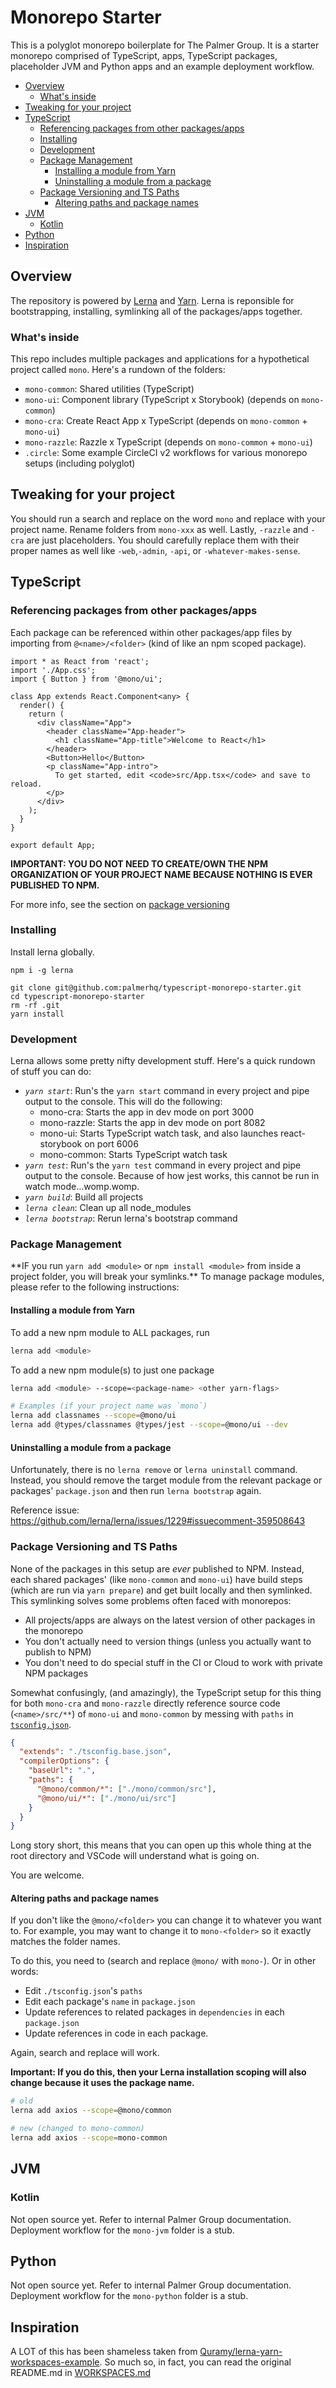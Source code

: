 # Monorepo Starter

This is a polyglot monorepo boilerplate for The Palmer Group. It is a starter monorepo comprised of TypeScript, apps, TypeScript packages, placeholder JVM and Python apps and an example deployment workflow.

<!-- START doctoc generated TOC please keep comment here to allow auto update -->
<!-- DON'T EDIT THIS SECTION, INSTEAD RE-RUN doctoc TO UPDATE -->

- [Overview](#overview)
  - [What's inside](#whats-inside)
- [Tweaking for your project](#tweaking-for-your-project)
- [TypeScript](#typescript)
  - [Referencing packages from other packages/apps](#referencing-packages-from-other-packagesapps)
  - [Installing](#installing)
  - [Development](#development)
  - [Package Management](#package-management)
    - [Installing a module from Yarn](#installing-a-module-from-yarn)
    - [Uninstalling a module from a package](#uninstalling-a-module-from-a-package)
  - [Package Versioning and TS Paths](#package-versioning-and-ts-paths)
    - [Altering paths and package names](#altering-paths-and-package-names)
- [JVM](#jvm)
  - [Kotlin](#kotlin)
- [Python](#python)
- [Inspiration](#inspiration)

<!-- END doctoc generated TOC please keep comment here to allow auto update -->

<!-- END doctoc generated TOC please keep comment here to allow auto update -->

## Overview

The repository is powered by [Lerna](https://github.com/lerna/lerna) and [Yarn](https://yarnpkg.com/en/). Lerna is reponsible for bootstrapping, installing, symlinking all of the packages/apps together.

### What's inside

This repo includes multiple packages and applications for a hypothetical project called `mono`. Here's a rundown of the folders:

- `mono-common`: Shared utilities (TypeScript)
- `mono-ui`: Component library (TypeScript x Storybook) (depends on `mono-common`)
- `mono-cra`: Create React App x TypeScript (depends on `mono-common` + `mono-ui`)
- `mono-razzle`: Razzle x TypeScript (depends on `mono-common` + `mono-ui`)
- `.circle`: Some example CircleCI v2 workflows for various monorepo setups (including polyglot)

## Tweaking for your project

You should run a search and replace on the word `mono` and replace with your project name. Rename folders from `mono-xxx` as well. Lastly, `-razzle` and `-cra` are just placeholders. You should carefully replace them with their proper names as well like `-web`,`-admin`, `-api`, or `-whatever-makes-sense`.

## TypeScript

### Referencing packages from other packages/apps

Each package can be referenced within other packages/app files by importing from `@<name>/<folder>` (kind of like an npm scoped package).

```tsx
import * as React from 'react';
import './App.css';
import { Button } from '@mono/ui';

class App extends React.Component<any> {
  render() {
    return (
      <div className="App">
        <header className="App-header">
          <h1 className="App-title">Welcome to React</h1>
        </header>
        <Button>Hello</Button>
        <p className="App-intro">
          To get started, edit <code>src/App.tsx</code> and save to reload.
        </p>
      </div>
    );
  }
}

export default App;
```

**IMPORTANT: YOU DO NOT NEED TO CREATE/OWN THE NPM ORGANIZATION OF YOUR PROJECT NAME BECAUSE NOTHING IS EVER PUBLISHED TO NPM.**

For more info, see the section on [package versioning](#package-versioning-and-ts-paths)

### Installing

Install lerna globally.

```
npm i -g lerna
```

```
git clone git@github.com:palmerhq/typescript-monorepo-starter.git
cd typescript-monorepo-starter
rm -rf .git
yarn install
```

### Development

Lerna allows some pretty nifty development stuff. Here's a quick rundown of stuff you can do:

- _`yarn start`_: Run's the `yarn start` command in every project and pipe output to the console. This will do the following:
  - mono-cra: Starts the app in dev mode on port 3000
  - mono-razzle: Starts the app in dev mode on port 8082
  - mono-ui: Starts TypeScript watch task, and also launches react-storybook on port 6006
  - mono-common: Starts TypeScript watch task
- _`yarn test`_: Run's the `yarn test` command in every project and pipe output to the console. Because of how jest works, this cannot be run in watch mode...womp.womp.
- _`yarn build`_: Build all projects
- _`lerna clean`_: Clean up all node_modules
- _`lerna bootstrap`_: Rerun lerna's bootstrap command

### Package Management

\*\*IF you run `yarn add <module>` or `npm install <module>` from inside a project folder, you will break your symlinks.\*\* To manage package modules, please refer to the following instructions:

#### Installing a module from Yarn

To add a new npm module to ALL packages, run

```bash
lerna add <module>
```

To add a new npm module(s) to just one package

```bash
lerna add <module> --scope=<package-name> <other yarn-flags>

# Examples (if your project name was `mono`)
lerna add classnames --scope=@mono/ui
lerna add @types/classnames @types/jest --scope=@mono/ui --dev
```

#### Uninstalling a module from a package

Unfortunately, there is no `lerna remove` or `lerna uninstall` command. Instead, you should remove the target module from the relevant package or packages' `package.json` and then run `lerna bootstrap` again.

Reference issue: https://github.com/lerna/lerna/issues/1229#issuecomment-359508643

### Package Versioning and TS Paths

None of the packages in this setup are _ever_ published to NPM. Instead, each shared packages' (like `mono-common` and `mono-ui`) have build steps (which are run via `yarn prepare`) and get built locally and then symlinked. This symlinking solves some problems often faced with monorepos:

- All projects/apps are always on the latest version of other packages in the monorepo
- You don't actually need to version things (unless you actually want to publish to NPM)
- You don't need to do special stuff in the CI or Cloud to work with private NPM packages

Somewhat confusingly, (and amazingly), the TypeScript setup for this thing for both `mono-cra` and `mono-razzle` directly reference source code (`<name>/src/**`) of `mono-ui` and `mono-common` by messing with `paths` in [`tsconfig.json`](./tsconfig.json).

```json
{
  "extends": "./tsconfig.base.json",
  "compilerOptions": {
    "baseUrl": ".",
    "paths": {
      "@mono/common/*": ["./mono/common/src"],
      "@mono/ui/*": ["./mono/ui/src"]
    }
  }
}
```

Long story short, this means that you can open up this whole thing at the root directory and VSCode will understand what is going on.

You are welcome.

#### Altering paths and package names

If you don't like the `@mono/<folder>` you can change it to whatever you want to. For example, you may want to change it to `mono-<folder>` so it exactly matches the folder names.

To do this, you need to (search and replace `@mono/` with `mono-`). Or in other words:

- Edit `./tsconfig.json`'s `paths`
- Edit each package's `name` in `package.json`
- Update references to related packages in `dependencies` in each `package.json`
- Update references in code in each package.

Again, search and replace will work.

**Important: If you do this, then your Lerna installation scoping will also change because it uses the package name.**

```bash
# old
lerna add axios --scope=@mono/common

# new (changed to mono-common)
lerna add axios --scope=mono-common
```

## JVM

### Kotlin

Not open source yet. Refer to internal Palmer Group documentation. Deployment workflow for the `mono-jvm` folder is a stub.

## Python

Not open source yet. Refer to internal Palmer Group documentation. Deployment workflow for the `mono-python` folder is a stub.

## Inspiration

A LOT of this has been shameless taken from [Quramy/lerna-yarn-workspaces-example](https://github.com/Quramy/lerna-yarn-workspaces-example). So much so, in fact, you can read the original README.md in [WORKSPACES.md](./WORKSPACES.md)
